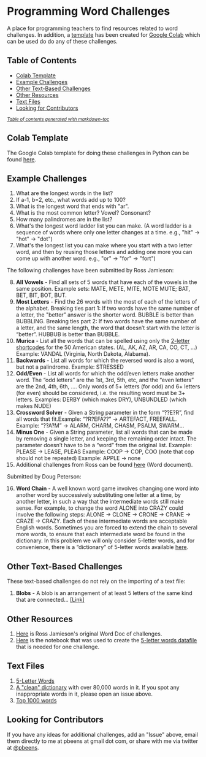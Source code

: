 # Programming Word Challenges

 A place for programming teachers to find resources related to word challenges. In addition, a [template](https://github.com/pbeens/Programming-Word-Challenges/blob/main/Word_Challenges_Template_Colab_Python.ipynb) has been created for [Google Colab](https://colab.research.google.com/) which can be used do do any of these challenges.

 ## Table of Contents

 * [Colab Template](#colab-template)
 * [Example Challenges](#example-challenges)
 * [Other Text-Based Challenges](#other-text-based-challenges)
 * [Other Resources](#other-resources)
 * [Text Files](#text-files)
 * [Looking for Contributors](#looking-for-contributors)

<small><i><a href='http://ecotrust-canada.github.io/markdown-toc/'>Table of contents generated with markdown-toc</a></i></small>

 ## Colab Template

 The Google Colab template for doing these challenges in Python can be found [here](https://github.com/pbeens/Programming-Word-Challenges/blob/main/Word_Challenges_Template_Colab_Python.ipynb).

## Example Challenges

1. What are the longest words in the list?
1. If a-1, b=2, etc., what words add up to 100?
1. What is the longest word that ends with "ar".
1. What is the most common letter? Vowel? Consonant?
1. How many palindromes are in the list?
1. What's the longest word ladder list you can make. (A word ladder is a sequence of words where only one letter changes at a time. e.g., "hit" → "hot" → "dot")
1. What's the longest list you can make where you start with a two letter word, and then by reusing those letters and adding one more you can come up with another word. e.g., "or" → "for" → "fort")

The following challenges have been submitted by Ross Jamieson:

8. **All Vowels** - Find all sets of 5 words that have each of the vowels in the same position. Example sets: MATE, METE, MITE, MOTE MUTE; BAT, BET, BIT, BOT, BUT.
1. **Most Letters** - Find the 26 words with the most of each of the letters of the alphabet. Breaking ties part 1: If two words have the same number of a letter, the "better” answer is the shorter word. BUBBLE is better than BUBBLING. Breaking ties part 2: If two words have the same number of a letter, and the same length, the word that doesn’t start with the letter is “better”. HUBBUB is better than BUBBLE.
1. **Murica** - List all the words that can be spelled using only the [2-letter shortcodes](https://raw.githubusercontent.com/jasonong/List-of-US-States/master/states.csv) for the 50 American states. (AL, AK, AZ, AR, CA, CO, CT, …)
Example: VANDAL (Virginia, North Dakota, Alabama).
1. **Backwards** - List all words for which the reversed word is also a word, but not a palindrome. Example: STRESSED
1. **Odd/Even** - List all words for which the odd/even letters make another word. The “odd letters” are the 1st, 3rd, 5th, etc, and the “even letters” are the 2nd, 4th, 6th, …. Only words of 5+ letters (for odd) and 6+ letters (for even) should be considered, i.e. the resulting word must be 3+ letters. Examples: DERBY (which makes DRY), UNBUNDLED (which makes NUDE)
1. **Crossword Solver** - Given a String parameter in the form “??E?R”, find all words that fit.Example: “?R?EFA??” → ARTEFACT, FREEFALL. Example: “??A?M” → ALARM, CHARM, CHASM, PSALM, SWARM…
1. **Minus One** - Given a String parameter, list all words that can be made by removing a single letter, and keeping the remaining order intact. The parameter doesn’t have to be a “word” from the original list. Example: PLEASE → LEASE, PLEAS Example: COOP → COP, COO (note that cop should not be repeated) Example: APPLE → none
1. Additional challenges from Ross can be found [here](https://github.com/pbeens/Programming-Word-Challenges/blob/main/Resources/Ross-Jamieson-Word-Challenges.docx) (Word document).

Submitted by Doug Peterson:

16. **Word Chain** - A well known word game involves changing one word into another word by successively substituting one letter at a time, by another letter, in such a way that the intermediate words still make sense. For example, to change the word ALONE into CRAZY could involve the following steps: ALONE → CLONE → CRONE → CRANE → CRAZE → CRAZY. Each of these intermediate words are acceptable English words. Sometimes you are forced to extend the chain to several more words, to ensure that each intermediate word be found in the dictionary. In this problem we will only consider 5-letter words, and for convenience, there is a “dictionary” of 5-letter words available [here](https://raw.githubusercontent.com/pbeens/Programming-Word-Challenges/main/Datafiles/5-letter-words.txt).

## Other Text-Based Challenges

These text-based challenges do not rely on the importing of a text file:

1. **Blobs** - A blob is an arrangement of at least 5 letters of the same kind that are connected... [[Link]](https://github.com/pbeens/Programming-Word-Challenges/blob/main/Challenges/Blobs_Programming_Challenge.ipynb)

## Other Resources

1. [Here](https://github.com/pbeens/Programming-Word-Challenges/blob/main/Resources/Ross-Jamieson-Word-Challenges.docx) is Ross Jamieson's original Word Doc of challenges. 
1. [Here](https://github.com/pbeens/Programming-Word-Challenges/blob/main/Resources/5_Letter_Words.ipynb) is the notebook that was used to create the [5-letter words datafile](https://raw.githubusercontent.com/pbeens/Programming-Word-Challenges/main/Datafiles/5-letter-words.txt) that is needed for one challenge.

## Text Files

1. [5-Letter Words](https://raw.githubusercontent.com/pbeens/Programming-Word-Challenges/main/Datafiles/5-letter-words.txt)
1. [A "clean" dictionary](https://raw.githubusercontent.com/pbeens/Programming-Word-Challenges/main/Datafiles/cleandict.txt) with over 80,000 words in it. If you spot any inappropriate words in it, please open an issue above. 
1. [Top 1000 words](https://raw.githubusercontent.com/pbeens/Programming-Word-Challenges/main/Datafiles/1000-top-words.txt)

## Looking for Contributors

If you have any ideas for additional challenges, add an "Issue" above, email them directly to me at pbeens at gmail dot com, or share with me via twitter at [@pbeens](https://twitter.com/pbeens).
